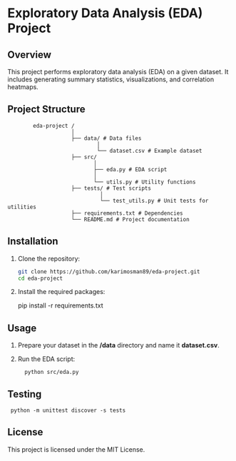 # Exploratory Data Analysis (EDA) Project

## Overview
This project performs exploratory data analysis (EDA) on a given dataset. It includes generating summary statistics, visualizations, and correlation heatmaps.

## Project Structure

            eda-project /
                        │ 
                        ├── data/ # Data files 
                                │ 
                                └── dataset.csv # Example dataset 
                        ├── src/ 
                               │ 
                               ├── eda.py # EDA script 
                               │ 
                               └── utils.py # Utility functions
                        ├── tests/ # Test scripts 
                                 │ 
                                 └── test_utils.py # Unit tests for utilities 
                        ├── requirements.txt # Dependencies 
                        └── README.md # Project documentation 


## Installation
1. Clone the repository:
   ```bash
   git clone https://github.com/karimosman89/eda-project.git
   cd eda-project

2. Install the required packages:
   
      pip install -r requirements.txt


## Usage

1. Prepare your dataset in the **/data** directory and name it **dataset.csv**.
2. Run the EDA script:
   
         python src/eda.py

   
## Testing    


     python -m unittest discover -s tests

## License

This project is licensed under the MIT License.
